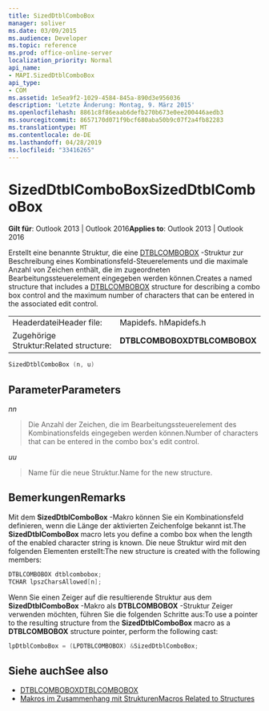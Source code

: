 ```yaml
---
title: SizedDtblComboBox
manager: soliver
ms.date: 03/09/2015
ms.audience: Developer
ms.topic: reference
ms.prod: office-online-server
localization_priority: Normal
api_name:
- MAPI.SizedDtblComboBox
api_type:
- COM
ms.assetid: 1e5ea9f2-1029-4584-845a-890d3e956036
description: 'Letzte Änderung: Montag, 9. März 2015'
ms.openlocfilehash: 8861c8f86eaab6defb270b673e0ee200446aedb3
ms.sourcegitcommit: 8657170d071f9bcf680aba50b9c07f2a4fb82283
ms.translationtype: MT
ms.contentlocale: de-DE
ms.lasthandoff: 04/28/2019
ms.locfileid: "33416265"
---
```

# <a name="sizeddtblcombobox"></a><span data-ttu-id="43669-103">SizedDtblComboBox</span><span class="sxs-lookup"><span data-stu-id="43669-103">SizedDtblComboBox</span></span>
 
<span data-ttu-id="43669-104">**Gilt für**: Outlook 2013 | Outlook 2016</span><span class="sxs-lookup"><span data-stu-id="43669-104">**Applies to**: Outlook 2013 | Outlook 2016</span></span> 
  
<span data-ttu-id="43669-105">Erstellt eine benannte Struktur, die eine [DTBLCOMBOBOX](dtblcombobox.md) -Struktur zur Beschreibung eines Kombinationsfeld-Steuerelements und die maximale Anzahl von Zeichen enthält, die im zugeordneten Bearbeitungssteuerelement eingegeben werden können.</span><span class="sxs-lookup"><span data-stu-id="43669-105">Creates a named structure that includes a [DTBLCOMBOBOX](dtblcombobox.md) structure for describing a combo box control and the maximum number of characters that can be entered in the associated edit control.</span></span> 
  
|||
|:-----|:-----|
|<span data-ttu-id="43669-106">Headerdatei</span><span class="sxs-lookup"><span data-stu-id="43669-106">Header file:</span></span>  <br/> |<span data-ttu-id="43669-107">Mapidefs. h</span><span class="sxs-lookup"><span data-stu-id="43669-107">Mapidefs.h</span></span>  <br/> |
|<span data-ttu-id="43669-108">Zugehörige Struktur:</span><span class="sxs-lookup"><span data-stu-id="43669-108">Related structure:</span></span>  <br/> |<span data-ttu-id="43669-109">**DTBLCOMBOBOX**</span><span class="sxs-lookup"><span data-stu-id="43669-109">**DTBLCOMBOBOX**</span></span> <br/> |
   
```cpp
SizedDtblComboBox (n, u)
```

## <a name="parameters"></a><span data-ttu-id="43669-110">Parameter</span><span class="sxs-lookup"><span data-stu-id="43669-110">Parameters</span></span>

<span data-ttu-id="43669-111">_n_</span><span class="sxs-lookup"><span data-stu-id="43669-111">_n_</span></span>
  
> <span data-ttu-id="43669-112">Die Anzahl der Zeichen, die im Bearbeitungssteuerelement des Kombinationsfelds eingegeben werden können.</span><span class="sxs-lookup"><span data-stu-id="43669-112">Number of characters that can be entered in the combo box's edit control.</span></span> 
    
<span data-ttu-id="43669-113">_u_</span><span class="sxs-lookup"><span data-stu-id="43669-113">_u_</span></span>
  
> <span data-ttu-id="43669-114">Name für die neue Struktur.</span><span class="sxs-lookup"><span data-stu-id="43669-114">Name for the new structure.</span></span>
    
## <a name="remarks"></a><span data-ttu-id="43669-115">Bemerkungen</span><span class="sxs-lookup"><span data-stu-id="43669-115">Remarks</span></span>

<span data-ttu-id="43669-116">Mit dem **SizedDtblComboBox** -Makro können Sie ein Kombinationsfeld definieren, wenn die Länge der aktivierten Zeichenfolge bekannt ist.</span><span class="sxs-lookup"><span data-stu-id="43669-116">The **SizedDtblComboBox** macro lets you define a combo box when the length of the enabled character string is known.</span></span> <span data-ttu-id="43669-117">Die neue Struktur wird mit den folgenden Elementen erstellt:</span><span class="sxs-lookup"><span data-stu-id="43669-117">The new structure is created with the following members:</span></span> 
  
```cpp
DTBLCOMBOBOX dtblcombobox;
TCHAR lpszCharsAllowed[n];

```

<span data-ttu-id="43669-118">Wenn Sie einen Zeiger auf die resultierende Struktur aus dem **SizedDtblComboBox** -Makro als **DTBLCOMBOBOX** -Struktur Zeiger verwenden möchten, führen Sie die folgenden Schritte aus:</span><span class="sxs-lookup"><span data-stu-id="43669-118">To use a pointer to the resulting structure from the **SizedDtblComboBox** macro as a **DTBLCOMBOBOX** structure pointer, perform the following cast:</span></span> 
  
```cpp
lpDtblComboBox = (LPDTBLCOMBOBOX) &SizedDtblComboBox;

```

## <a name="see-also"></a><span data-ttu-id="43669-119">Siehe auch</span><span class="sxs-lookup"><span data-stu-id="43669-119">See also</span></span>

- [<span data-ttu-id="43669-120">DTBLCOMBOBOX</span><span class="sxs-lookup"><span data-stu-id="43669-120">DTBLCOMBOBOX</span></span>](dtblcombobox.md)
- [<span data-ttu-id="43669-121">Makros im Zusammenhang mit Strukturen</span><span class="sxs-lookup"><span data-stu-id="43669-121">Macros Related to Structures</span></span>](macros-related-to-structures.md)

